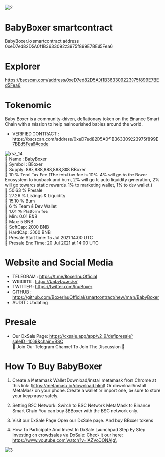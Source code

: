 
![2](https://babyboxer.io/src/images/index.png)

# BabyBoxer smartcontract
BabyBoxer.io smartcontract address  0xeD7ed82D5A0f1B363309223975f899E7BEd5Fea6

# Explorer
https://bscscan.com/address/0xeD7ed82D5A0f1B363309223975f899E7BEd5Fea6

# Tokenomic
Baby Boxer is a community-driven, deflationary token on the Binance Smart Chain with a mission to help malnourished babies around the world.


* VERIFIED CONTRACT : https://bscscan.com/address/0xeD7ed82D5A0f1B363309223975f899E7BEd5Fea6#code

![rsz_14](https://babyboxer.io/src/images/BabyBoxerGif.gif)\
🦴 Name : BabyBoxer\
🦴 Symbol : BBoxer\
🦴 Supply: 888,888,888,888,888 BBoxer\
🦴 10 % Total Tax Fee (The total tax fee is 10%. 4% will go to the Boxer Ecosystem to buyback and burn, 2% will go to auto liquidity generation, 2% will go towards static rewards, 1% to marketing wallet, 1% to dev wallet.)\
🦴 50.63 % Presale\
🦴 27.26 % Listings & Liquidity\
🦴 15.10 % Burn\
🦴 6 % Team & Dev Wallet\
🦴 1.01 % Platform fee\
🦴 Min: 0.01 BNB\
🦴 Max: 5 BNB\
🦴 SoftCap: 2000 BNB\
🦴 HardCap: 3000 BNB\
🦴 Presale Start time: 15 Jul 2021 14:00 UTC\
🦴 Presale End Time:	 20 Jul 2021 at 14:00 UTC

# Website and Social Media
* TELEGRAM : https://t.me/BoxerInuOfficial
* WEBSITE : https://babyboxer.io/
* TWITTER :  https://twitter.com/InuBoxer
* GITHUB : https://github.com/BoxerInuOfficial/smartcontract/new/main/BabyBoxer
* AUDIT : Updating

# Presale
* Our DxSale Page: https://dxsale.app/app/v2_9/defipresale?saleID=1069&chain=BSC \
🐶 Join Our Telegram Channel To Join The Discussion 🐶

# How To Buy BabyBoxer
01. Create a Metamask Wallet
Download/install metamask from Chrome at this link: (https://metamask.io/download.html) Or download/install MetaMask on your phone. Create a wallet or import one, be sure to store your keyphrase safely.

02. Setting BSC Network:
Switch to BSC Network MetaMask to Binance Smart Chain You can buy $BBoxer with the BSC network only.

03. Visit our DxSale Page
Open our DxSale page. And buy BBoxer tokens

04. How To Participate And Invest In DxSale Launchpad Step By Step Investing on crowdsales via DxSale:
Check it our here: https://www.youtube.com/watch?v=iAZVoOONAIg\

![3](https://babyboxer.io/src/images/baby.gif)


